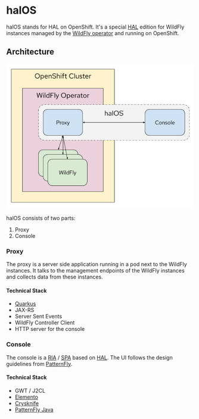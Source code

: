 # halOS

halOS stands for HAL on OpenShift. It's a special [HAL](https://hal.github.io/) edition for WildFly instances managed by the  [WildFly operator](https://github.com/wildfly/wildfly-operator) and running on OpenShift.

## Architecture

![halos](halos.png)

halOS consists of two parts:

1. Proxy
2. Console

### Proxy

The proxy is a server side application running in a pod next to the WildFly instances. It talks to the management endpoints of the WildFly instances and collects data from these instances. 

#### Technical Stack

- [Quarkus](https://quarkus.io)
- JAX-RS
- Server Sent Events
- WildFly Controller Client
- HTTP server for the console

### Console

The console is a [RIA](https://en.wikipedia.org/wiki/Rich_web_application) / [SPA](https://en.wikipedia.org/wiki/Single-page_application) based on [HAL](https://hal.github.io/). The UI follows the design guidelines from [PatternFly](https://www.patternfly.org/v4/). 

#### Technical Stack

- GWT / J2CL
- [Elemento](https://github.com/hal/elemento)
- [Crysknife](https://github.com/treblereel/crysknife)
- [PatternFly Java](https://github.com/patternfly-java/)
